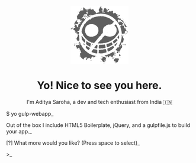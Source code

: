 <div  align="center"><img width="31%" src="./assets/JollyRoger.png"/></div>

<h1 align="center">Yo! Nice to see you here.</h1>

<p align="center">
  I'm Aditya Saroha, a dev and tech enthusiast from India 🇮🇳
</p>

<div class=fakeMenu>
  <div class="fakeButtons fakeClose"></div>
  <div class="fakeButtons fakeMinimize"></div>
  <div class="fakeButtons fakeZoom"></div>
</div>
<div class="fakeScreen">
  <p class="line1">$ yo gulp-webapp<span class="cursor1">_</span></p>
  <p class="line2">Out of the box I include HTML5 Boilerplate, jQuery, and a gulpfile.js to build your app.<span class="cursor2">_</span></p>
  <p class="line3">[?] What more would you like? (Press space to select)<span class="cursor3">_</span></p>
  <p class="line4">><span class="cursor4">_</span></p>
</div>
 <br/>
